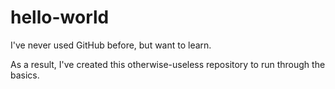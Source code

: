hello-world
===========

I've never used GitHub before, but want to learn.

As a result, I've created this otherwise-useless repository to run through the basics.
